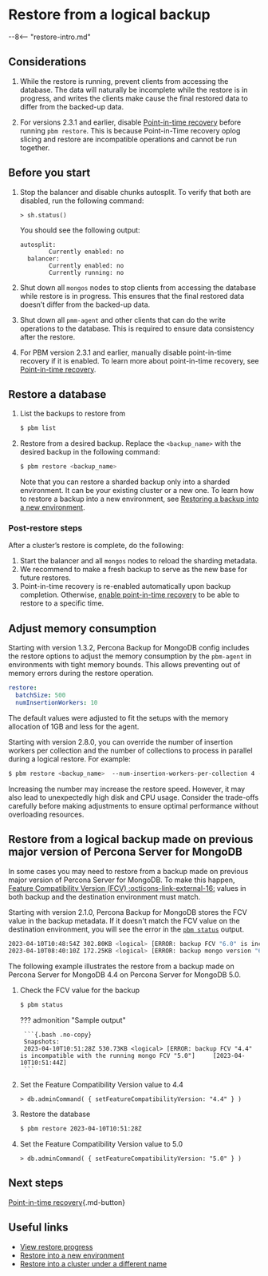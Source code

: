 # Restore from a logical backup

--8<-- "restore-intro.md"

## Considerations

1. While the restore is running, prevent clients from accessing the database. The data will naturally be incomplete while the restore is in progress, and writes the clients make cause the final restored data to differ from the backed-up data.

2. For versions 2.3.1 and earlier, disable [Point-in-time recovery](../features/point-in-time-recovery.md) before running `pbm restore`. This is because Point-in-Time recovery oplog slicing and restore are incompatible operations and cannot be run together.


## Before you start

1. Stop the balancer and disable chunks autosplit. To verify that both are disabled, run the following command:

    ```{.javascript data-prompt=">"}
    > sh.status() 
    ```

    You should see the following output:

    ```{text .no-copy}
    autosplit:
            Currently enabled: no
      balancer:
            Currently enabled: no
            Currently running: no
    ```        

2. Shut down all `mongos` nodes to stop clients from accessing the database while restore is in progress. This ensures that the final restored data doesn’t differ from the backed-up data.

3. Shut down all `pmm-agent` and other clients that can do the write operations to the database. This is required to ensure data consistency after the restore.

4. For PBM version 2.3.1 and earlier, manually disable point-in-time recovery if it is enabled. To learn more about point-in-time recovery, see [Point-in-time recovery](../features/point-in-time-recovery.md).

## Restore a database

1. List the backups to restore from

    ```{.bash data-prompt="$"}
    $ pbm list
    ```


2. Restore from a desired backup. Replace the `<backup_name>` with the desired backup in the following command:

    ```{.bash data-prompt="$"}
    $ pbm restore <backup_name>
    ```

    Note that you can restore a sharded backup only into a sharded environment. It can be your existing cluster or a new one. To learn how to restore a backup into a new environment, see [Restoring a backup into a new environment](../features/restore-new-env.md).

### Post-restore steps

After a cluster’s restore is complete, do the following:

1. Start the balancer and all `mongos` nodes to reload the sharding metadata. 
2. We recommend to make a fresh backup to serve as the new base for future restores. 
3. Point-in-time recovery is re-enabled automatically upon backup completion. Otherwise, [enable point-in-time recovery](../features/point-in-time-recovery.md#enable-point-in-time-recovery) to be able to restore to a specific time.

## Adjust memory consumption

Starting with version 1.3.2, Percona Backup for MongoDB config includes the restore options to adjust the memory consumption by the `pbm-agent` in environments with tight memory bounds. This allows preventing out of memory errors during the restore operation.

```yaml
restore:
  batchSize: 500
  numInsertionWorkers: 10
```

The default values were adjusted to fit the setups with the memory allocation of 1GB and less for the agent.


Starting with version 2.8.0, you can override the number of insertion workers per collection and the number of collections to process in parallel during a logical restore. For example:

```{.bash data-prompt="$"}
$ pbm restore <backup_name>  --num-insertion-workers-per-collection 4 --num-parallel-collections 8
```

Increasing the number may increase the restore speed. However, it may also lead to unexpectedly high disk and CPU usage. Consider the trade-offs carefully before making adjustments to ensure optimal performance without overloading resources.

## Restore from a logical backup made on previous major version of Percona Server for MongoDB

In some cases you may need to restore from a backup made on previous major version of Percona Server for MongoDB. To make this happen, [Feature Compatibility Version (FCV) :octicons-link-external-16:](https://www.mongodb.com/docs/manual/reference/command/setFeatureCompatibilityVersion/) values in both backup and the destination environment must match. 

Starting with version 2.1.0, Percona Backup for MongoDB stores the FCV value in the backup metadata. If it doesn't match the FCV value on the destination environment, you will see the error in the [`pbm status`](../reference/pbm-commands.md#pbm-status) output.

```{.bash .no-copy}
2023-04-10T10:48:54Z 302.80KB <logical> [ERROR: backup FCV "6.0" is incompatible with the running mongo FCV "5.0"] [2023-04-10T10:49:14Z]
2023-04-10T08:40:10Z 172.25KB <logical> [ERROR: backup mongo version "6.0.5-4" is incompatible with the running mongo version "5.0.15-13"] [2023-04-10T08:40:28Z]
```

The following example illustrates the restore from a backup made on Percona Server for MongoDB 4.4 on Percona Server for MongoDB 5.0.

1. Check the FCV value for the backup

    ```{.bash data-prompt="$"}
    $ pbm status
    ```

    ??? admonition "Sample output"

        ```{.bash .no-copy}
        Snapshots:
        2023-04-10T10:51:28Z 530.73KB <logical> [ERROR: backup FCV "4.4" is incompatible with the running mongo FCV "5.0"]     [2023-04-10T10:51:44Z]
        ```

2. Set the Feature Compatibility Version value to 4.4

    ```{.javascript data-prompt=">"}
    > db.adminCommand( { setFeatureCompatibilityVersion: "4.4" } )
    ```

3. Restore the database

    ```{.bash data-prompt="$"}
    $ pbm restore 2023-04-10T10:51:28Z
    ```

4. Set the Feature Compatibility Version value to 5.0

    ```{.javascript data-prompt=">"}
    > db.adminCommand( { setFeatureCompatibilityVersion: "5.0" } )
    ```

## Next steps

[Point-in-time recovery](../usage/pitr-tutorial.md){.md-button}

## Useful links

* [View restore progress](../usage/restore-progress.md)
* [Restore into a new environment](../features/restore-new-env.md)
* [Restore into a cluster under a different name](../features/restore-remapping.md)
